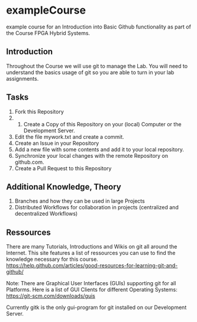 # exampleCourse
example course for an Introduction into Basic Github functionality as part of the Course FPGA Hybrid Systems.

## Introduction
Throughout the Course we will use git to manage the Lab. You will need to understand the basics usage of git so you are able to turn in your lab assignments.

## Tasks
1. Fork this Repository
2. 1. Create a Copy of this Repository on your (local) Computer or the Development Server.
3. Edit the file mywork.txt and create a commit.
4. Create an Issue in your Repository
5. Add a new file with some contents and add it to your local repository.
6. Synchronize your local changes with the remote Repository on github.com.
7. Create a Pull Request to this Repository

## Additional Knowledge, Theory
1. Branches and how they can be used in large Projects
2. Distributed Workflows for collaboration in projects (centralized and decentralized Workflows)

## Ressources
There are many Tutorials, Introductions and Wikis on git all around the Internet.
This site features a list of ressources you can use to find the knowledge necessary for this course.
https://help.github.com/articles/good-resources-for-learning-git-and-github/

Note:
There are Graphical User Interfaces (GUIs) supporting git for all Platforms.
Here is a list of GUI Clients for different Operating Systems:
https://git-scm.com/downloads/guis

Currently gitk is the only gui-program for git installed on our Development Server.
